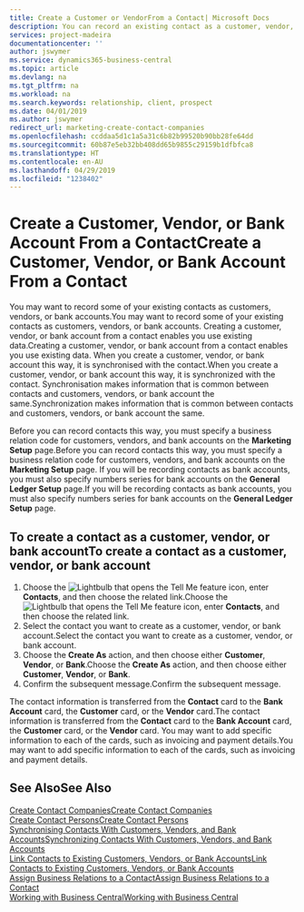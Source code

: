 ```yaml
---
title: Create a Customer or VendorFrom a Contact| Microsoft Docs
description: You can record an existing contact as a customer, vendor, or bank account using existing data and specifying a business relationship.
services: project-madeira
documentationcenter: ''
author: jswymer
ms.service: dynamics365-business-central
ms.topic: article
ms.devlang: na
ms.tgt_pltfrm: na
ms.workload: na
ms.search.keywords: relationship, client, prospect
ms.date: 04/01/2019
ms.author: jswymer
redirect_url: marketing-create-contact-companies
ms.openlocfilehash: ccddaa5d1c1a5a31c6b82b99520b90bb28fe64dd
ms.sourcegitcommit: 60b87e5eb32bb408dd65b9855c29159b1dfbfca8
ms.translationtype: HT
ms.contentlocale: en-AU
ms.lasthandoff: 04/29/2019
ms.locfileid: "1238402"
---
```

# <a name="create-a-customer-vendor-or-bank-account-from-a-contact"></a><span data-ttu-id="858d6-103">Create a Customer, Vendor, or Bank Account From a Contact</span><span class="sxs-lookup"><span data-stu-id="858d6-103">Create a Customer, Vendor, or Bank Account From a Contact</span></span>
<span data-ttu-id="858d6-104">You may want to record some of your existing contacts as customers, vendors, or bank accounts.</span><span class="sxs-lookup"><span data-stu-id="858d6-104">You may want to record some of your existing contacts as customers, vendors, or bank accounts.</span></span> <span data-ttu-id="858d6-105">Creating a customer, vendor, or bank account from a contact enables you use existing data.</span><span class="sxs-lookup"><span data-stu-id="858d6-105">Creating a customer, vendor, or bank account from a contact enables you use existing data.</span></span> <span data-ttu-id="858d6-106">When you create a customer, vendor, or bank account this way, it is synchronised with the contact.</span><span class="sxs-lookup"><span data-stu-id="858d6-106">When you create a customer, vendor, or bank account this way, it is synchronized with the contact.</span></span> <span data-ttu-id="858d6-107">Synchronisation makes information that is common between contacts and customers, vendors, or bank account the same.</span><span class="sxs-lookup"><span data-stu-id="858d6-107">Synchronization makes information that is common between contacts and customers, vendors, or bank account the same.</span></span>

<span data-ttu-id="858d6-108">Before you can record contacts this way, you must specify a business relation code for customers, vendors, and bank accounts on the **Marketing Setup** page.</span><span class="sxs-lookup"><span data-stu-id="858d6-108">Before you can record contacts this way, you must specify a business relation code for customers, vendors, and bank accounts on the **Marketing Setup** page.</span></span> <span data-ttu-id="858d6-109">If you will be recording contacts as bank accounts, you must also specify numbers series for bank accounts on the **General Ledger Setup** page.</span><span class="sxs-lookup"><span data-stu-id="858d6-109">If you will be recording contacts as bank accounts, you must also specify numbers series for bank accounts on the **General Ledger Setup** page.</span></span>

## <a name="to-create-a-contact-as-a-customer-vendor-or-bank-account"></a><span data-ttu-id="858d6-110">To create a contact as a customer, vendor, or bank account</span><span class="sxs-lookup"><span data-stu-id="858d6-110">To create a contact as a customer, vendor, or bank account</span></span>
1. <span data-ttu-id="858d6-111">Choose the ![Lightbulb that opens the Tell Me feature](media/ui-search/search_small.png "Tell me what you want to do") icon, enter **Contacts**, and then choose the related link.</span><span class="sxs-lookup"><span data-stu-id="858d6-111">Choose the ![Lightbulb that opens the Tell Me feature](media/ui-search/search_small.png "Tell me what you want to do") icon, enter **Contacts**, and then choose the related link.</span></span>
2. <span data-ttu-id="858d6-112">Select the contact you want to create as a customer, vendor, or bank account.</span><span class="sxs-lookup"><span data-stu-id="858d6-112">Select the contact you want to create as a customer, vendor, or bank account.</span></span>
3. <span data-ttu-id="858d6-113">Choose the **Create As** action, and then choose either **Customer**, **Vendor**, or **Bank**.</span><span class="sxs-lookup"><span data-stu-id="858d6-113">Choose the **Create As** action, and then choose either **Customer**, **Vendor**, or **Bank**.</span></span>
4. <span data-ttu-id="858d6-114">Confirm the subsequent message.</span><span class="sxs-lookup"><span data-stu-id="858d6-114">Confirm the subsequent message.</span></span>

<span data-ttu-id="858d6-115">The contact information is transferred from the **Contact** card to the **Bank Account** card, the **Customer** card, or the **Vendor** card.</span><span class="sxs-lookup"><span data-stu-id="858d6-115">The contact information is transferred from the **Contact** card to the **Bank Account** card, the **Customer** card, or the **Vendor** card.</span></span> <span data-ttu-id="858d6-116">You may want to add specific information to each of the cards, such as invoicing and payment details.</span><span class="sxs-lookup"><span data-stu-id="858d6-116">You may want to add specific information to each of the cards, such as invoicing and payment details.</span></span>

## <a name="see-also"></a><span data-ttu-id="858d6-117">See Also</span><span class="sxs-lookup"><span data-stu-id="858d6-117">See Also</span></span>
[<span data-ttu-id="858d6-118">Create Contact Companies</span><span class="sxs-lookup"><span data-stu-id="858d6-118">Create Contact Companies</span></span>](marketing-create-contact-companies.md)  
[<span data-ttu-id="858d6-119">Create Contact Persons</span><span class="sxs-lookup"><span data-stu-id="858d6-119">Create Contact Persons</span></span>](marketing-create-contact-persons.md)  
[<span data-ttu-id="858d6-120">Synchronising Contacts With Customers, Vendors, and Bank Accounts</span><span class="sxs-lookup"><span data-stu-id="858d6-120">Synchronizing Contacts With Customers, Vendors, and Bank Accounts</span></span>](marketing-synchronize-contacts-customers-vendors-bank-accounts.md)  
[<span data-ttu-id="858d6-121">Link Contacts to Existing Customers, Vendors, or Bank Accounts</span><span class="sxs-lookup"><span data-stu-id="858d6-121">Link Contacts to Existing Customers, Vendors, or Bank Accounts</span></span>](marketing-how-link-contact.md)  
[<span data-ttu-id="858d6-122">Assign Business Relations to a Contact</span><span class="sxs-lookup"><span data-stu-id="858d6-122">Assign Business Relations to a Contact</span></span>](marketing-business-relations.md#AssignBusRelContact)  
[<span data-ttu-id="858d6-123">Working with Business Central</span><span class="sxs-lookup"><span data-stu-id="858d6-123">Working with Business Central</span></span>](ui-work-product.md)

